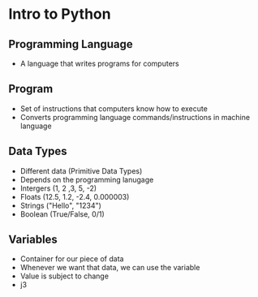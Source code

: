 # Intro to Python

## Programming Language

- A language that writes programs for computers

## Program

- Set of instructions that computers know how to execute
- Converts programming language commands/instructions in machine language

## Data Types

- Different data (Primitive Data Types)
- Depends on the programming lanugage
- Intergers (1, 2 ,3, 5, -2) 
- Floats (12.5, 1.2, -2.4, 0.000003)
- Strings ("Hello", "1234")
- Boolean (True/False, 0/1)

## Variables

- Container for our piece of data
- Whenever we want that data, we can use the variable
- Value is subject to change
- j3